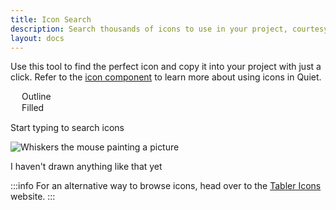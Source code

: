 ```yaml
---
title: Icon Search
description: Search thousands of icons to use in your project, courtesy of Tabler Icons.
layout: docs
---
```


Use this tool to find the perfect icon and copy it into your project with just a click. Refer to the [icon component](/docs/components/icon) to learn more about using icons in Quiet.

<div id="search-container">
  <quiet-text-field
    type="search"
    label="Search icons"
    clearable
    placeholder="Type arrows, files, media, settings, tools, etc."
    id="icon-search"
    autofocus
  ></quiet-text-field>
  <quiet-select label="Style" id="icon-style">
    <option value="outline">Outline</option>
    <option value="filled">Filled</option>
  </quiet-select>
</div>

<quiet-empty-state id="icon-initial">
  <p>Start typing to search <quiet-number id="icon-total" number="4000"></quiet-number> icons</p>
</quiet-empty-state>

<quiet-empty-state id="icon-empty">
  <img
    slot="illustration"
    src="/assets/images/whiskers/with-palette.svg"
    alt="Whiskers the mouse painting a picture"
    style="width: auto; max-height: 12rem;"
  >
  <p>I haven't drawn anything like that yet</p>
</quiet-empty-state>

<div id="icon-results"></div>

:::info
For an alternative way to browse icons, head over to the [Tabler Icons](https://tabler.io/icons) website.
:::

<script type="module">
  import lunr from 'https://cdn.jsdelivr.net/npm/lunr/+esm';

  const searchField = document.getElementById('icon-search');
  const styleSelect = document.getElementById('icon-style');
  const initialState = document.getElementById('icon-initial');
  const emptyState = document.getElementById('icon-empty');
  const total = document.getElementById('icon-total');
  const results = document.getElementById('icon-results');

  // Set initial visibility
  initialState.style.display = 'block';
  emptyState.style.display = 'none';

  // Debounce function
  function debounce(func, wait) {
    let timeout;
    return function() {
      const context = this;
      const args = arguments;
      clearTimeout(timeout);
      timeout = setTimeout(() => {
        func.apply(context, args);
      }, wait);
    };
  }

  // Fetch and parse the icons.json file using top-level await
  try {
    const response = await fetch('/dist/icons.json');
    const icons = await response.json();

    total.number = Object.keys(icons).length;

    // Store icons in a format that can be easily retrieved by ID
    const iconsById = {};

    // Build Lunr search index
    const searchIndex = lunr(function() {
      this.field('name', { boost: 20 }); // Boost the icon name by 20 as requested
      this.field('category');
      this.field('tags');

      // Add each icon to the index
      Object.values(icons).forEach((icon, idx) => {
        // Create a unique ID for each icon
        const id = `icon_${idx}`;

        // Store the original icon for retrieval
        iconsById[id] = icon;

        // Prepare the document for indexing
        const doc = {
          id: id,
          name: icon.name,
          category: icon.category || '',
          // Join tags array into a string for better indexing
          tags: (icon.tags && Array.isArray(icon.tags))
            ? icon.tags.filter(tag => typeof tag === 'string').join(' ')
            : ''
        };

        this.add(doc);
      });
    });

    // Search function
    const performSearch = debounce(() => {
      const query = searchField.value.replace(/[^a-zA-Z0-9 ]/g, '').trim();
      const selectedStyle = styleSelect.value;
      let tooltipId = 0;

      // Handle initial state visibility
      if (query === '') {
        initialState.style.display = 'block';
        emptyState.style.display = 'none';
        results.innerHTML = '';
        return;
      } else {
        initialState.style.display = 'none';
      }

      try {
        // Use Lunr to search for matching icons
        let searchResults = [];

        if (query) {
          const fuzzyQuery = query.split(' ').map(term => term.length > 2 ? `${term}~1` : term).join(' ');
          searchResults = searchIndex.search(`${fuzzyQuery}`);
        }

        // Filter results by selected style
        let matches = searchResults
          .map(result => iconsById[result.ref])
          .filter(icon => icon.styles && icon.styles[selectedStyle]);
        
        // Sort the matches to prioritize exact name matches
        const lowerQuery = query.toLowerCase();
        matches.sort((a, b) => {
          // Exact name match gets highest priority
          const aExactMatch = a.name.toLowerCase() === lowerQuery;
          const bExactMatch = b.name.toLowerCase() === lowerQuery;
          
          if (aExactMatch && !bExactMatch) return -1;
          if (!aExactMatch && bExactMatch) return 1;
          
          // If neither or both are exact matches, keep original order
          return 0;
        });

        // Update UI based on search results
        if (matches.length === 0) {
          emptyState.style.display = 'block';
          results.innerHTML = '';
        } else {
          emptyState.style.display = 'none';

          // Create HTML for matched icons, including the style attribute
          const iconElements = matches.map(icon => {
            return `
              <quiet-copy data="&lt;quiet-icon name=&quot;${icon.name}&quot;${selectedStyle === 'outline' ? '' : ` family=&quot;${selectedStyle}&quot;`}&gt;&lt;/quiet-icon&gt;" id="icon-search-result-${++tooltipId}">
                <button type="button">
                  <quiet-icon name="${icon.name}" family="${selectedStyle}"></quiet-icon><br>
                </button>
              </quiet-copy>
              <quiet-tooltip for="icon-search-result-${tooltipId}">
                ${icon.name}
              </quiet-tooltip>
            `;
          }).join('');

          results.innerHTML = iconElements;
        }
      } catch (lunrError) {
        // ignore errors as the user types
      }
    }, 300); // Debounce for 300ms

    // Attach event listeners
    searchField.addEventListener('input', performSearch);
    styleSelect.addEventListener('input', performSearch);

    // Trigger initial search to show icons based on default style
    performSearch();

  } catch (error) {
    console.error('Error loading icons:', error);
    results.innerHTML = '<p>Error loading icons. Please try again later.</p>';
  }
</script>

<style>
  #search-container {
    display: flex; 
    gap: 1rem;
  }

  #icon-style {
    max-width: 200px;
  }

  #icon-initial {
    margin-block: 2rem;
  }

  #icon-empty {
    margin-block: 1rem;
  }

  #icon-results {
    display: grid;
    grid-template-columns: repeat(auto-fill, minmax(80px, 1fr));
    gap: 1.5rem;
    width: 100%;
    padding: 0;
    margin: 1.5rem 0;

    &:empty {
      display: none;
    }

    button {
      all: unset;
      display: block;
      box-sizing: border-box;
      width: 100%;
      cursor: copy;
      text-align: center;
      transition: 100ms translate ease;
      border: var(--quiet-border-style) var(--quiet-border-width) var(--quiet-neutral-stroke-softer);
      border-radius: var(--quiet-border-radius);
      background-color: var(--quiet-paper-color);
      box-shadow: var(--quiet-shadow-softer);
      padding: 1rem;

      &:active:not(:disabled) {
        translate: 0 var(--quiet-button-active-offset);
      }
    }

    quiet-icon {
      font-size: 2.5rem;
      stroke-width: 1.25px;
    }
  }
  
  @media screen and (max-width: 959px) {
    #search-container {
      flex-direction: column;
    }

     #icon-style {
      max-width: none;
    }

    #icon-results quiet-icon {
      font-size: 2rem;
    }
  } 
</style>
